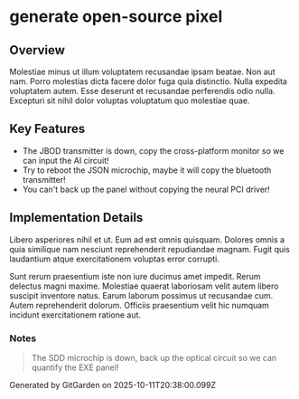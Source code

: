 # generate open-source pixel

## Overview
Molestiae minus ut illum voluptatem recusandae ipsam beatae. Non aut nam. Porro molestias dicta facere dolor fuga quia distinctio. Nulla expedita voluptatem autem. Esse deserunt et recusandae perferendis odio nulla. Excepturi sit nihil dolor voluptas voluptatum quo molestiae quae.

## Key Features
- The JBOD transmitter is down, copy the cross-platform monitor so we can input the AI circuit!
- Try to reboot the JSON microchip, maybe it will copy the bluetooth transmitter!
- You can't back up the panel without copying the neural PCI driver!

## Implementation Details
Libero asperiores nihil et ut. Eum ad est omnis quisquam. Dolores omnis a quia similique nam nesciunt reprehenderit repudiandae magnam. Fugit quis laudantium atque exercitationem voluptas error corrupti.
 Sunt rerum praesentium iste non iure ducimus amet impedit. Rerum delectus magni maxime. Molestiae quaerat laboriosam velit autem libero suscipit inventore natus. Earum laborum possimus ut recusandae cum. Autem reprehenderit dolorum. Officiis praesentium velit hic numquam incidunt exercitationem ratione aut.

### Notes
> The SDD microchip is down, back up the optical circuit so we can quantify the EXE panel!

Generated by GitGarden on 2025-10-11T20:38:00.099Z